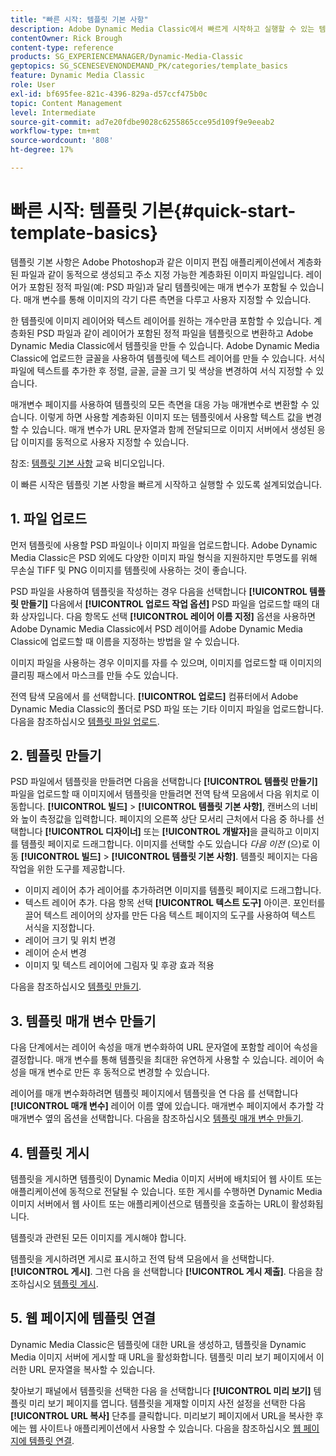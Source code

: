 ```yaml
---
title: "빠른 시작: 템플릿 기본 사항"
description: Adobe Dynamic Media Classic에서 빠르게 시작하고 실행할 수 있는 템플릿 기본 사항에 대한 소개 및 빠른 시작
contentOwner: Rick Brough
content-type: reference
products: SG_EXPERIENCEMANAGER/Dynamic-Media-Classic
geptopics: SG_SCENESEVENONDEMAND_PK/categories/template_basics
feature: Dynamic Media Classic
role: User
exl-id: bf695fee-821c-4396-829a-d57ccf475b0c
topic: Content Management
level: Intermediate
source-git-commit: ad7e20fdbe9028c6255865cce95d109f9e9eeab2
workflow-type: tm+mt
source-wordcount: '808'
ht-degree: 17%

---
```


# 빠른 시작: 템플릿 기본{#quick-start-template-basics}

템플릿 기본 사항은 Adobe Photoshop과 같은 이미지 편집 애플리케이션에서 계층화된 파일과 같이 동적으로 생성되고 주소 지정 가능한 계층화된 이미지 파일입니다. 레이어가 포함된 정적 파일(예: PSD 파일)과 달리 템플릿에는 매개 변수가 포함될 수 있습니다. 매개 변수를 통해 이미지의 각기 다른 측면을 다루고 사용자 지정할 수 있습니다.

한 템플릿에 이미지 레이어와 텍스트 레이어를 원하는 개수만큼 포함할 수 있습니다. 계층화된 PSD 파일과 같이 레이어가 포함된 정적 파일을 템플릿으로 변환하고 Adobe Dynamic Media Classic에서 템플릿을 만들 수 있습니다. Adobe Dynamic Media Classic에 업로드한 글꼴을 사용하여 템플릿에 텍스트 레이어를 만들 수 있습니다. 서식 파일에 텍스트를 추가한 후 정렬, 글꼴, 글꼴 크기 및 색상을 변경하여 서식 지정할 수 있습니다.

매개변수 페이지를 사용하여 템플릿의 모든 측면을 대응 가능 매개변수로 변환할 수 있습니다. 이렇게 하면 사용할 계층화된 이미지 또는 템플릿에서 사용할 텍스트 값을 변경할 수 있습니다. 매개 변수가 URL 문자열과 함께 전달되므로 이미지 서버에서 생성된 응답 이미지를 동적으로 사용자 지정할 수 있습니다.

참조: [템플릿 기본 사항](https://s7d5.scene7.com/s7viewers/html5/VideoViewer.html?videoserverurl=https://s7d5.scene7.com/is/content/&amp;emailurl=https://s7d5.scene7.com/s7/emailFriend&amp;serverUrl=https://s7d5.scene7.com/is/image/&amp;config=Scene7SharedAssets/Universal_HTML5_Video&amp;contenturl=https://s7d5.scene7.com/skins/&amp;asset=S7tutorials/553_Template%20Basics_converted%20renamed_Dynamic%20Banners-AVS) 교육 비디오입니다.

이 빠른 시작은 템플릿 기본 사항을 빠르게 시작하고 실행할 수 있도록 설계되었습니다.

## 1. 파일 업로드

먼저 템플릿에 사용할 PSD 파일이나 이미지 파일을 업로드합니다. Adobe Dynamic Media Classic은 PSD 외에도 다양한 이미지 파일 형식을 지원하지만 투명도를 위해 무손실 TIFF 및 PNG 이미지를 템플릿에 사용하는 것이 좋습니다.

PSD 파일을 사용하여 템플릿을 작성하는 경우 다음을 선택합니다 **[!UICONTROL 템플릿 만들기]** 다음에서 **[!UICONTROL 업로드 작업 옵션]** PSD 파일을 업로드할 때의 대화 상자입니다. 다음 항목도 선택 **[!UICONTROL 레이어 이름 지정]** 옵션을 사용하면 Adobe Dynamic Media Classic에서 PSD 레이어를 Adobe Dynamic Media Classic에 업로드할 때 이름을 지정하는 방법을 알 수 있습니다.

이미지 파일을 사용하는 경우 이미지를 자를 수 있으며, 이미지를 업로드할 때 이미지의 클리핑 패스에서 마스크를 만들 수도 있습니다.

전역 탐색 모음에서 를 선택합니다. **[!UICONTROL 업로드]** 컴퓨터에서 Adobe Dynamic Media Classic의 폴더로 PSD 파일 또는 기타 이미지 파일을 업로드합니다. 다음을 참조하십시오 [템플릿 파일 업로드](uploading-template-files.md#uploading_template_files).

## 2. 템플릿 만들기

PSD 파일에서 템플릿을 만들려면 다음을 선택합니다 **[!UICONTROL 템플릿 만들기]** 파일을 업로드할 때 이미지에서 템플릿을 만들려면 전역 탐색 모음에서 다음 위치로 이동합니다. **[!UICONTROL 빌드]** > **[!UICONTROL 템플릿 기본 사항]**, 캔버스의 너비와 높이 측정값을 입력합니다. 페이지의 오른쪽 상단 모서리 근처에서 다음 중 하나를 선택합니다 **[!UICONTROL 디자이너]** 또는 **[!UICONTROL 개발자]**&#x200B;을 클릭하고 이미지를 템플릿 페이지로 드래그합니다. 이미지를 선택할 수도 있습니다 *다음 이전* (으)로 이동 **[!UICONTROL 빌드]** > **[!UICONTROL 템플릿 기본 사항]**. 템플릿 페이지는 다음 작업을 위한 도구를 제공합니다.

* 이미지 레이어 추가 레이어를 추가하려면 이미지를 템플릿 페이지로 드래그합니다.
* 텍스트 레이어 추가. 다음 항목 선택 **[!UICONTROL 텍스트 도구]** 아이콘. 포인터를 끌어 텍스트 레이어의 상자를 만든 다음 텍스트 페이지의 도구를 사용하여 텍스트 서식을 지정합니다.
* 레이어 크기 및 위치 변경
* 레이어 순서 변경
* 이미지 및 텍스트 레이어에 그림자 및 후광 효과 적용

다음을 참조하십시오 [템플릿 만들기](creating-template.md#creating_a_template).

## 3. 템플릿 매개 변수 만들기

다음 단계에서는 레이어 속성을 매개 변수화하여 URL 문자열에 포함할 레이어 속성을 결정합니다. 매개 변수를 통해 템플릿을 최대한 유연하게 사용할 수 있습니다. 레이어 속성을 매개 변수로 만든 후 동적으로 변경할 수 있습니다.

레이어를 매개 변수화하려면 템플릿 페이지에서 템플릿을 연 다음 를 선택합니다 **[!UICONTROL 매개 변수]** 레이어 이름 옆에 있습니다. 매개변수 페이지에서 추가할 각 매개변수 옆의 옵션을 선택합니다. 다음을 참조하십시오 [템플릿 매개 변수 만들기](creating-template-parameters.md#creating_template_parameters).

## 4. 템플릿 게시

템플릿을 게시하면 템플릿이 Dynamic Media 이미지 서버에 배치되어 웹 사이트 또는 애플리케이션에 동적으로 전달될 수 있습니다. 또한 게시를 수행하면 Dynamic Media 이미지 서버에서 웹 사이트 또는 애플리케이션으로 템플릿을 호출하는 URL이 활성화됩니다.

템플릿과 관련된 모든 이미지를 게시해야 합니다.

템플릿을 게시하려면 게시로 표시하고 전역 탐색 모음에서 을 선택합니다. **[!UICONTROL 게시]**. 그런 다음 을 선택합니다 **[!UICONTROL 게시 제출]**. 다음을 참조하십시오 [템플릿 게시](publishing-templates.md#publishing_templates).

## 5. 웹 페이지에 템플릿 연결

Dynamic Media Classic은 템플릿에 대한 URL을 생성하고, 템플릿을 Dynamic Media 이미지 서버에 게시할 때 URL을 활성화합니다. 템플릿 미리 보기 페이지에서 이러한 URL 문자열을 복사할 수 있습니다.

찾아보기 패널에서 템플릿을 선택한 다음 을 선택합니다 **[!UICONTROL 미리 보기]** 템플릿 미리 보기 페이지를 엽니다. 템플릿을 게재할 이미지 사전 설정을 선택한 다음 **[!UICONTROL URL 복사]** 단추를 클릭합니다. 미리보기 페이지에서 URL을 복사한 후에는 웹 사이트나 애플리케이션에서 사용할 수 있습니다. 다음을 참조하십시오 [웹 페이지에 템플릿 연결](linking-template-web-page.md#linking_a_template_to_a_web_page).
